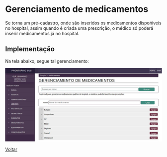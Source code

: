 # Gerenciamento de medicamentos

Se torna um pré-cadastro, onde são inseridos os medicamentos dispońíveis no hospital, assim quando é criada uma prescrição, o médico só poderá inserir medicamentos já no hospital.

## Implementação

Na tela abaixo, segue tal gerenciamento:

![Tela](./img/gerencia-medi.jpeg?raw=true)

[Voltar](../README.md)